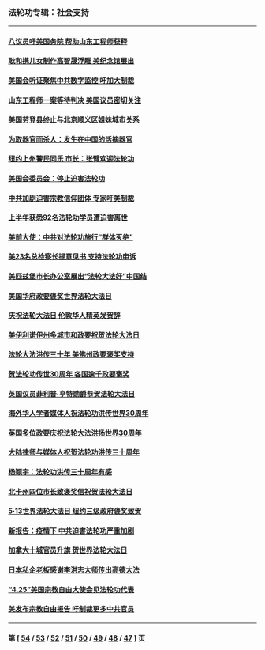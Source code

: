 ### 法轮功专辑：社会支持
---
#### [八议员吁美国务院 帮助山东工程师获释](../../pages/nf4386/n13836379.md?10070430) 
#### [耿和携儿女制作高智晟浮雕 美纪念馆展出](../../pages/nf4386/n13829624.md?10070430) 
#### [美国会听证聚焦中共数字监控 吁加大制裁](../../pages/nf4386/n13825083.md?10070430) 
#### [山东工程师一案等待判决 美国议员密切关注](../../pages/nf4386/n13815065.md?10070430) 
#### [美国劳登县终止与北京顺义区姐妹城市关系](../../pages/nf4386/n13811030.md?10070430) 
#### [为取器官而杀人：发生在中国的活摘器官](../../pages/nf4386/n13794731.md?10070430) 
#### [纽约上州警民同乐 市长：张臂欢迎法轮功](../../pages/nf4386/n13794375.md?10070430) 
#### [美国会委员会：停止迫害法轮功](../../pages/nf4386/n13788164.md?10070430) 
#### [中共加剧迫害宗教信仰团体 专家吁美制裁](../../pages/nf4386/n13780252.md?10070430) 
#### [上半年获悉92名法轮功学员遭迫害离世](../../pages/nf4386/n13772701.md?10070430) 
#### [美前大使：中共对法轮功施行“群体灭绝”](../../pages/nf4386/n13771705.md?10070430) 
#### [美23名总检察长提意见书 支持法轮功申诉](../../pages/nf4386/n13766596.md?10070430) 
#### [美匹兹堡市长办公室展出“法轮大法好”中国结](../../pages/nf4386/n13749721.md?10070430) 
#### [美国华府政要褒奖世界法轮大法日](../../pages/nf4386/n13743770.md?10070430) 
#### [庆祝法轮大法日 伦敦华人精英发贺辞](../../pages/nf4386/n13741593.md?10070430) 
#### [美伊利诺伊州多城市和政要祝贺法轮大法日](../../pages/nf4386/n13737149.md?10070430) 
#### [法轮大法洪传三十年 美佛州政要褒奖支持](../../pages/nf4386/n13737103.md?10070430) 
#### [贺法轮功传世30周年 各国逾千政要褒奖](../../pages/nf4386/n13735828.md?10070430) 
#### [英国议员菲利普‧亨特勋爵恭贺法轮大法日](../../pages/nf4386/n13736187.md?10070430) 
#### [海外华人学者媒体人祝法轮功洪传世界30周年](../../pages/nf4386/n13735835.md?10070430) 
#### [英国多位政要庆祝法轮大法洪扬世界30周年](../../pages/nf4386/n13734739.md?10070430) 
#### [大陆律师与媒体人祝贺法轮功洪传三十周年](../../pages/nf4386/n13735062.md?10070430) 
#### [杨颖宇：法轮功洪传三十周年有感](../../pages/nf4386/n13734884.md?10070430) 
#### [北卡州四位市长致褒奖信祝贺法轮大法日](../../pages/nf4386/n13733292.md?10070430) 
#### [5·13世界法轮大法日 纽约三级政府褒奖致贺](../../pages/nf4386/n13732651.md?10070430) 
#### [新报告：疫情下 中共迫害法轮功严重加剧](../../pages/nf4386/n13732612.md?10070430) 
#### [加拿大十城官员升旗 贺世界法轮大法日](../../pages/nf4386/n13729166.md?10070430) 
#### [日本私企老板感谢李洪志大师传出高德大法](../../pages/nf4386/n13726335.md?10070430) 
#### [“4.25”美国宗教自由大使会见法轮功代表](../../pages/nf4386/n13724124.md?10070430) 
#### [美发布宗教自由报告 吁制裁更多中共官员](../../pages/nf4386/n13720670.md?10070430) 

---
#### 第 [ [54](./54.md?10070430) / [53](./53.md?10070430) / [52](./52.md?10070430) / [51](./51.md?10070430) / [50](./50.md?10070430) / [49](./49.md?10070430) / [48](./48.md?10070430) / [47](./47.md?10070430) ] 页
